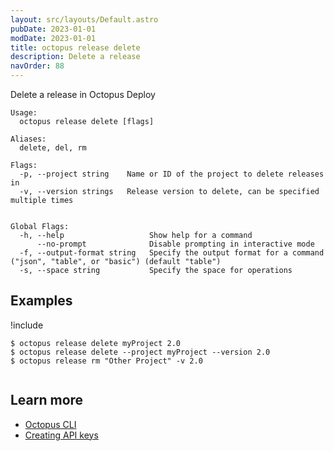 ```yaml
---
layout: src/layouts/Default.astro
pubDate: 2023-01-01
modDate: 2023-01-01
title: octopus release delete
description: Delete a release
navOrder: 88
---
```


Delete a release in Octopus Deploy


```
Usage:
  octopus release delete [flags]

Aliases:
  delete, del, rm

Flags:
  -p, --project string    Name or ID of the project to delete releases in
  -v, --version strings   Release version to delete, can be specified multiple times


Global Flags:
  -h, --help                   Show help for a command
      --no-prompt              Disable prompting in interactive mode
  -f, --output-format string   Specify the output format for a command ("json", "table", or "basic") (default "table")
  -s, --space string           Specify the space for operations

```

## Examples

!include <samples-instance>


```
$ octopus release delete myProject 2.0
$ octopus release delete --project myProject --version 2.0
$ octopus release rm "Other Project" -v 2.0


```

## Learn more

- [Octopus CLI](/docs/octopus-rest-api/cli)
- [Creating API keys](/docs/octopus-rest-api/how-to-create-an-api-key)